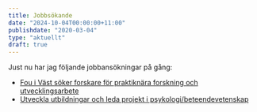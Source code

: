 ```yaml
---
title: Jobbsökande
date: "2024-10-04T00:00:00+11:00"
publishdate: "2020-03-04"
type: "aktuellt"
draft: true
---
```


Just nu har jag följande jobbansökningar på gång:

- [Fou i Väst söker forskare för praktiknära forskning och utvecklingsarbete](https://arbetsformedlingen.se/platsbanken/annonser/29017479)
- [Utveckla utbildningar och leda projekt i psykologi/beteendevetenskap](https://arbetsformedlingen.se/platsbanken/annonser/28968622)

